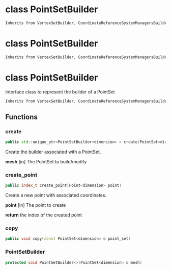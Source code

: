 # class PointSetBuilder


```cpp
Inherits from VertexSetBuilder, CoordinateReferenceSystemManagersBuilder<3U>
```



# class PointSetBuilder


```cpp
Inherits from VertexSetBuilder, CoordinateReferenceSystemManagersBuilder<2U>
```



# class PointSetBuilder


 Interface class to represent the builder of a PointSet



```cpp
Inherits from VertexSetBuilder, CoordinateReferenceSystemManagersBuilder<dimension>
```



## Functions

### create

```cpp
public std::unique_ptr<PointSetBuilder<dimension> > create(PointSet<dimension> & mesh)
```


 Create the builder associated with a PointSet.

**mesh** [in] The PointSet to build/modify

### create_point

```cpp
public index_t create_point(Point<dimension> point)
```


 Create a new point with associated coordinates.

**point** [in] The point to create

**return** the index of the created point

### copy

```cpp
public void copy(const PointSet<dimension> & point_set)
```


### PointSetBuilder

```cpp
protected void PointSetBuilder<>(PointSet<dimension> & mesh)
```




